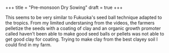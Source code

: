 +++
title = "Pre-monsoon Dry Sowing"
draft = true
+++

This seems to be very similar to Fukuoka's seed ball technique adapted to the tropics. From my limited understaning from the videos, the farmers pelletize the seeds with a coating of clay and an organic growth promoter called haven't been able to make good seed balls or pellets was not able to get good clay for coating. Trying to make clay from the best clayey soil I could find in my farm.
